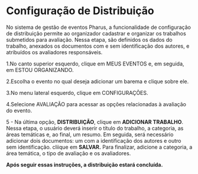 # Configuração de Distribuição

 No sistema de gestão de eventos Pharus, a funcionalidade de configuração de distribuição permite ao organizador cadastrar e organizar os trabalhos submetidos para avaliação. Nessa etapa, são definidos os dados do trabalho, anexados os documentos com e sem identificação dos autores, e atribuídos os avaliadores responsáveis.

1.No canto superior esquerdo, clique em MEUS EVENTOS e, em seguida, em ESTOU ORGANIZANDO.

2.Escolha o evento no qual deseja adicionar um barema e clique sobre ele.

3.No menu lateral esquerdo, clique em CONFIGURAÇÕES.

4.Selecione AVALIAÇÃO para acessar as opções relacionadas à avaliação do evento.

5 - Na última opção, **DISTRIBUIÇÃO**, clique em **ADICIONAR TRABALHO**. Nessa etapa, o usuário deverá inserir o título do trabalho, a categoria, as áreas temáticas e, ao final, um resumo.
Em seguida, será necessário adicionar dois documentos: um com a identificação dos autores e outro sem identificação.
cliique em **SALVAR.** Para finalizar, adicione a categoria, a área temática, o tipo de avaliação e os avaliadores.

**Após seguir essas instruções, a distribuição estará concluída.**